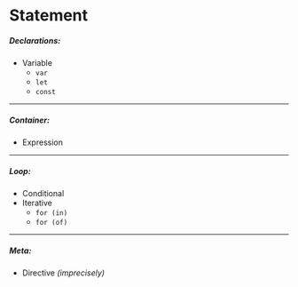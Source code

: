 # Statement

##### Declarations:
+ Variable
    - `var`
    - `let`
    - `const`

---
##### Container:
+ Expression

---
##### Loop:
+ Conditional
+ Iterative
    - `for (in)`
    - `for (of)`

---
##### Meta:
+ Directive
    *(imprecisely)*
